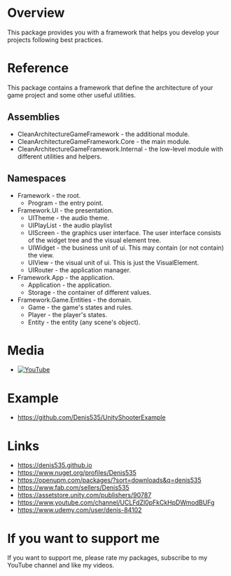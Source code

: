 # Overview
This package provides you with a framework that helps you develop your projects following best practices.

# Reference
This package contains a framework that define the architecture of your game project and some other useful utilities.

## Assemblies
- CleanArchitectureGameFramework - the additional module.
- CleanArchitectureGameFramework.Core - the main module.
- CleanArchitectureGameFramework.Internal - the low-level module with different utilities and helpers.

## Namespaces
- Framework - the root.
    - Program              - the entry point.
- Framework.UI - the presentation.
    - UITheme              - the audio theme.
    - UIPlayList           - the audio playlist
    - UIScreen             - the graphics user interface. The user interface consists of the widget tree and the visual element tree.
    - UIWidget             - the business unit of ui. This may contain (or not contain) the view.
    - UIView               - the visual unit of ui. This is just the VisualElement.
    - UIRouter             - the application manager.
- Framework.App - the application.
    - Application          - the application.
    - Storage              - the container of different values.
- Framework.Game.Entities - the domain.
    - Game                 - the game's states and rules.
    - Player               - the player's states.
    - Entity               - the entity (any scene's object).

# Media
- [![YouTube](https://img.youtube.com/vi/WmLJHRg0EI4/0.jpg)](https://youtu.be/WmLJHRg0EI4?feature=shared)

# Example
- https://github.com/Denis535/UnityShooterExample

# Links
- https://denis535.github.io
- https://www.nuget.org/profiles/Denis535
- https://openupm.com/packages/?sort=downloads&q=denis535
- https://www.fab.com/sellers/Denis535
- https://assetstore.unity.com/publishers/90787
- https://www.youtube.com/channel/UCLFdZl0pFkCkHpDWmodBUFg
- https://www.udemy.com/user/denis-84102

# If you want to support me
If you want to support me, please rate my packages, subscribe to my YouTube channel and like my videos.
